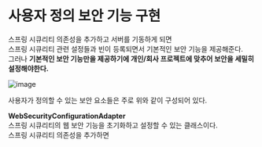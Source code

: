 사용자 정의 보안 기능 구현  
=============================
스프링 시큐리티 의존성을 추가하고 서버를 기동하게 되면          
스프링 시큐리티 관련 설정들과 빈이 등록되면서 기본적인 보안 기능을 제공해준다.      
그러나 **기본적인 보안 기능만을 제공하기에 개인/회사 프로젝트에 맞추어 보안을 세밀히 설정해야한다.**            
     
![image](https://user-images.githubusercontent.com/50267433/128860336-837b837a-d806-4ff4-9dd0-35ad5de70a10.png)

사용자가 정의할 수 있는 보안 요소들은 주로 위와 같이 구성되어 있다.    

**WebSecurityConfigurationAdapter**   
스프링 시큐리티의 웹 보안 기능을 초기화하고 설정할 수 있는 클래스이다.   
스프링 시큐리티 의존성을 추가하면 
